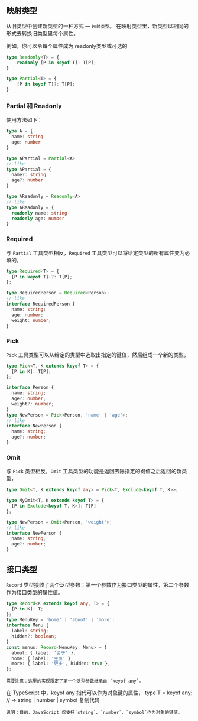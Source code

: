 ## 映射类型

从旧类型中创建新类型的一种方式 — `映射类型`。 在映射类型里，新类型以相同的形式去转换旧类型里每个属性。

例如，你可以令每个属性成为 readonly类型或可选的

```ts
type Readonly<T> = {
    readonly [P in keyof T]: T[P];
}

type Partial<T> = {
    [P in keyof T]?: T[P];
}
```

### Partial 和 Readonly
使用方法如下：
```ts
type A = {
  name: string
  age: number
}

type APartial = Partial<A>
// like
type APartial = {
  name?: string
  age?: number
}

type AReadonly = Readonly<A>
// like
type AReadonly = {
  readonly name: string
  readonly age: number
}

```

### Required
与 `Partial` 工具类型相反，`Required` 工具类型可以将给定类型的所有属性变为必填的，

```ts
type Required<T> = {
  [P in keyof T]-?: T[P];
};

type RequiredPerson = Required<Person>;
// like
interface RequiredPerson {
  name: string;
  age: number;
  weight: number;
}
```

### Pick
`Pick` 工具类型可以从给定的类型中选取出指定的键值，然后组成一个新的类型，

```ts
type Pick<T, K extends keyof T> = {
  [P in K]: T[P];
};

interface Person {
  name: string;
  age?: number;
  weight?: number;
}
type NewPerson = Pick<Person, 'name' | 'age'>;
// like
interface NewPerson {
  name: string;
  age?: number;
}
```

### Omit
与 `Pick` 类型相反，`Omit` 工具类型的功能是返回去除指定的键值之后返回的新类型，

```ts
type Omit<T, K extends keyof any> = Pick<T, Exclude<keyof T, K>>;

type MyOmit<T, K extends keyof T> = {
  [P in Exclude<keyof T, K>]: T[P] 
};

type NewPerson = Omit<Person, 'weight'>;
// like
interface NewPerson {
  name: string;
  age?: number;
}
```
## 接口类型

`Record` 类型接收了两个泛型参数：第一个参数作为接口类型的属性，第二个参数作为接口类型的属性值。
```ts
type Record<K extends keyof any, T> = {
  [P in K]: T;
};
type MenuKey = 'home' | 'about' | 'more';
interface Menu {
  label: string;
  hidden?: boolean;
}
const menus: Record<MenuKey, Menu> = {
  about: { label: '关于' },
  home: { label: '主页' },
  more: { label: '更多', hidden: true },
};
```
    需要注意：这里的实现限定了第一个泛型参数继承自 `keyof any`。

在 TypeScript 中，keyof any 指代可以作为对象键的属性，
type T = keyof any; // => string | number | symbol
复制代码


    说明：目前，JavaScript 仅支持`string`、`number`、`symbol`作为对象的键值。